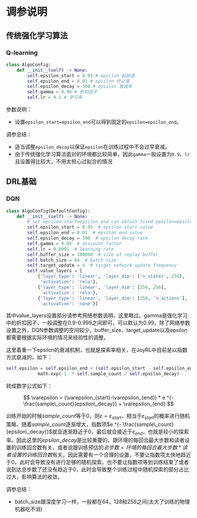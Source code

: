 # 调参说明

## 传统强化学习算法

### Q-learning

```python
class AlgoConfig:
    def __init__(self) -> None:
        self.epsilon_start = 0.95 # epsilon 起始值
        self.epsilon_end = 0.01 # epsilon 终止值
        self.epsilon_decay = 300 # epsilon 衰减率
        self.gamma = 0.90 # 折扣因子
        self.lr = 0.1 # 学习率
```
参数说明：

* 设置`epsilon_start=epsilon_end`可以得到固定的`epsilon=epsilon_end`。

调参总结：

* 适当调整`epsilon_decay`以保证`epsilon`在训练过程中不会过早衰减。
* 由于传统强化学习算法面对的环境都比较简单，因此`gamma`一般设置为`0.9`，`lr`且设置得比较大，不用太担心过拟合的情况

## DRL基础

### DQN

```python
class AlgoConfig(DefaultConfig):
    def __init__(self) -> None:
        # set epsilon_start=epsilon_end can obtain fixed epsilon=epsilon_end
        self.epsilon_start = 0.95  # epsilon start value
        self.epsilon_end = 0.01  # epsilon end value
        self.epsilon_decay = 500  # epsilon decay rate
        self.gamma = 0.95  # discount factor
        self.lr = 0.0001  # learning rate
        self.buffer_size = 100000  # size of replay buffer
        self.batch_size = 64  # batch size
        self.target_update = 4  # target network update frequency
        self.value_layers = [
            {'layer_type': 'linear', 'layer_dim': ['n_states', 256],
             'activation': 'relu'},
            {'layer_type': 'linear', 'layer_dim': [256, 256],
             'activation': 'relu'},
            {'layer_type': 'linear', 'layer_dim': [256, 'n_actions'],
             'activation': 'none'}]
```
其中value_layers设置部分请参考网络参数说明，这里略过。gamma是强化学习中的折扣因子，一般调整在0.9-0.999之间即可，可以默认为0.99。除了网络参数设置之外，DQN参数调整的空间较少。buffer_size、target_update以及epsilon都需要根据实际环境的情况来经验性的调整。

这里着重一下epsilon的衰减机制，也就是探索率相关，在JoyRL中目前是以指数方式衰减的，如下：
```python
self.epsilon = self.epsilon_end + (self.epsilon_start - self.epsilon_end) * \
            math.exp(-1. * self.sample_count / self.epsilon_decay) 
```
转成数学公式如下：

$$
\varepsilon = (\varepsilon_{start}-\varepsilon_{end}) * e ^{- \frac{sample\_count}{epsilon\_decay}} + \varepsilon_{end}
$$

训练开始的时候$sample\_count$等于0，则$\varepsilon = \varepsilon_{start}$，相当于$\varepsilon_{start}$的概率进行随机策略，随着$sample\_count$逐渐增大，指数项$e ^{- \frac{sample\_count}{epsilon\_decay}}$就会逐渐趋近于0，最后就会接近于$\varepsilon_{end}$，也就是较小的探索率。因此这里的$epsilon\_decay$是比较重要的，跟环境的每回合最大步数和读者设置的训练回合数有关，或者说跟训练预估的$总步数=环境的每回合最大步数*读者设置的训练回合数$有关，因此需要有一个合理的设置，不要让指数项太快地趋近于0，此时会导致没有进行足够的随机探索。也不要让指数项等到训练结束了或者说到达总步数了还没有趋近于0，此时会导致整个训练过程中随机探索的部分占比过大，影响算法的收敛。

调参总结：

* batch_size跟深度学习一样，一般都在64，128和256之间(太大了训练的物理机器吃不消)